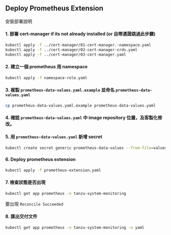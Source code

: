 ## Deploy Prometheus Extension 
安裝部署說明

#### 1. 部署 cert-manager if its not already installed (or 自帶憑證跳過此步驟)

```sh
kubectl apply -f ../cert-manager/01-cert-manager.-namespace.yaml
kubectl apply -f ../cert-manager/02-cert-manager-crds.yaml
kubectl apply -f ../cert-manager/03-cert-manager.yaml
```

#### 2. 建立一個 prometheus 用 namespace

```sh
kubectl apply -f namespace-role.yaml
```

#### 3. 複製 `prometheus-data-values.yaml.example` 並命名 `prometheus-data-values.yaml`
    
```sh
cp prometheus-data-values.yaml.example prometheus-data-values.yaml
```
    
#### 4. 確認 `prometheus-data-values.yaml` 中 image repository 位置，及客製化修改。

#### 5. 用 `prometheus-data-values.yaml` 新增 secret 

```sh
kubectl create secret generic prometheus-data-values --from-file=values.yaml=prometheus-data-values.yaml -n tanzu-system-monitoring
```

#### 6. Deploy prometheus extension

```sh
kubectl apply -f prometheus-extension.yaml
```

#### 7. 檢查狀態是否出現 

```sh
kubectl get app prometheus -n tanzu-system-monitoring
```

   要出現 `Reconcile Succeeded`

#### 8. 匯出交付文件

```sh
kubectl get app prometheus -n tanzu-system-monitoring -o yaml
```
